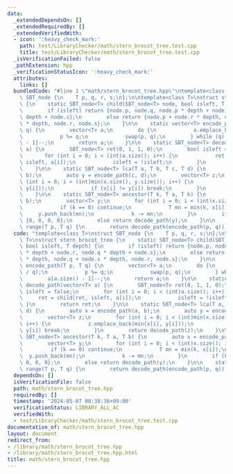 ```yaml
---
data:
  _extendedDependsOn: []
  _extendedRequiredBy: []
  _extendedVerifiedWith:
  - icon: ':heavy_check_mark:'
    path: test/LibraryChecker/math/stern_brocot_tree.test.cpp
    title: test/LibraryChecker/math/stern_brocot_tree.test.cpp
  _isVerificationFailed: false
  _pathExtension: hpp
  _verificationStatusIcon: ':heavy_check_mark:'
  attributes:
    links: []
  bundledCode: "#line 1 \"math/stern_brocot_tree.hpp\"\ntemplate<class T>\nstruct\
    \ SBT_node {\n    T p, q, r, s;\n};\n\ntemplate<class T>\nstruct stern_brocot_tree\
    \ {\n    static SBT_node<T> child(SBT_node<T> node, bool isleft, T depth) {\n\
    \        if (isleft) return {node.p, node.q, node.p * depth + node.r, node.q *\
    \ depth + node.s};\n        else return {node.p + node.r * depth, node.q + node.s\
    \ * depth, node.r, node.s};\n    }\n\n    static vector<T> encode_path(T p, T\
    \ q) {\n        vector<T> a;\n        do {\n            a.emplace_back(p / q);\n\
    \            p %= q;\n            swap(p, q);\n        } while (q);\n        a[a.size()\
    \ - 1]--;\n        return a;\n    }\n\n    static SBT_node<T> decode_path(vector<T>\
    \ a) {\n        SBT_node<T> ret(0, 1, 1, 0);\n        bool isleft = false;\n \
    \       for (int i = 0; i < (int)a.size(); i++) {\n            ret = child(ret,\
    \ isleft, a[i]);\n            isleft = !isleft;\n        }\n        return ret;\n\
    \    }\n\n    static SBT_node<T> lca(T a, T b, T c, T d) {\n        auto x = encode_path(a,\
    \ b);\n        auto y = encode_path(c, d);\n        vector<T> z;\n        for\
    \ (int i = 0; i < (int)min(x.size(), y.size()); i++) {\n            z.emplace_back(min(x[i],\
    \ y[i]));\n            if (x[i] != y[i]) break;\n        }\n        return decode_path(z);\n\
    \    }\n\n    static SBT_node<T> ancestor(T k, T a, T b) {\n        auto x = encode_path(a,\
    \ b);\n        vector<T> y;\n        for (int i = 0; i < (int)x.size(); i++) {\n\
    \            if (k == 0) continue;\n            T mn = min(k, x[i]);\n       \
    \     y.push_back(mn);\n            k -= mn;\n        }\n        if (k) return\
    \ {0, 0, 0, 0};\n        else return decode_path(y);\n    }\n\n    static SBT_node<T>\
    \ range(T p, T q) {\n        return decode_path(encode_path(p, q));\n    }\n};\n"
  code: "template<class T>\nstruct SBT_node {\n    T p, q, r, s;\n};\n\ntemplate<class\
    \ T>\nstruct stern_brocot_tree {\n    static SBT_node<T> child(SBT_node<T> node,\
    \ bool isleft, T depth) {\n        if (isleft) return {node.p, node.q, node.p\
    \ * depth + node.r, node.q * depth + node.s};\n        else return {node.p + node.r\
    \ * depth, node.q + node.s * depth, node.r, node.s};\n    }\n\n    static vector<T>\
    \ encode_path(T p, T q) {\n        vector<T> a;\n        do {\n            a.emplace_back(p\
    \ / q);\n            p %= q;\n            swap(p, q);\n        } while (q);\n\
    \        a[a.size() - 1]--;\n        return a;\n    }\n\n    static SBT_node<T>\
    \ decode_path(vector<T> a) {\n        SBT_node<T> ret(0, 1, 1, 0);\n        bool\
    \ isleft = false;\n        for (int i = 0; i < (int)a.size(); i++) {\n       \
    \     ret = child(ret, isleft, a[i]);\n            isleft = !isleft;\n       \
    \ }\n        return ret;\n    }\n\n    static SBT_node<T> lca(T a, T b, T c, T\
    \ d) {\n        auto x = encode_path(a, b);\n        auto y = encode_path(c, d);\n\
    \        vector<T> z;\n        for (int i = 0; i < (int)min(x.size(), y.size());\
    \ i++) {\n            z.emplace_back(min(x[i], y[i]));\n            if (x[i] !=\
    \ y[i]) break;\n        }\n        return decode_path(z);\n    }\n\n    static\
    \ SBT_node<T> ancestor(T k, T a, T b) {\n        auto x = encode_path(a, b);\n\
    \        vector<T> y;\n        for (int i = 0; i < (int)x.size(); i++) {\n   \
    \         if (k == 0) continue;\n            T mn = min(k, x[i]);\n          \
    \  y.push_back(mn);\n            k -= mn;\n        }\n        if (k) return {0,\
    \ 0, 0, 0};\n        else return decode_path(y);\n    }\n\n    static SBT_node<T>\
    \ range(T p, T q) {\n        return decode_path(encode_path(p, q));\n    }\n};"
  dependsOn: []
  isVerificationFile: false
  path: math/stern_brocot_tree.hpp
  requiredBy: []
  timestamp: '2024-05-07 00:38:36+09:00'
  verificationStatus: LIBRARY_ALL_AC
  verifiedWith:
  - test/LibraryChecker/math/stern_brocot_tree.test.cpp
documentation_of: math/stern_brocot_tree.hpp
layout: document
redirect_from:
- /library/math/stern_brocot_tree.hpp
- /library/math/stern_brocot_tree.hpp.html
title: math/stern_brocot_tree.hpp
---
```

